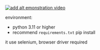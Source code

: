 [![add alt emonstration video](https://youtu.be/o8ILQL7NjW0/0.jpg)](https://youtu.be/o8ILQL7NjW0)

environment:

- python 3.11 or higher
- recommend `requirements.txt` pip install

it use selenium, browser driver required
